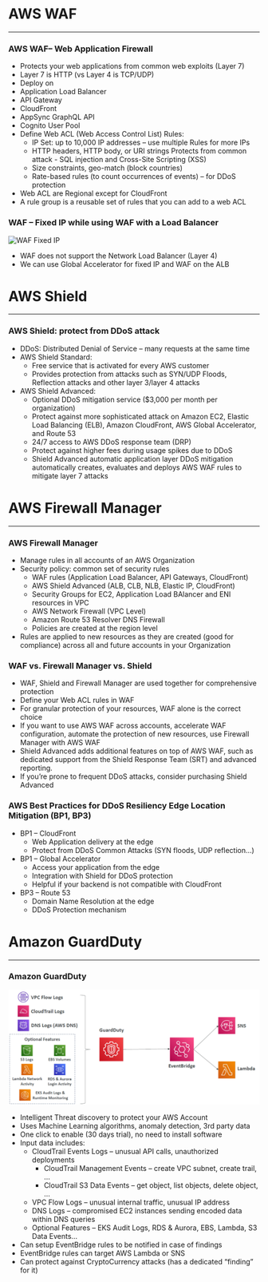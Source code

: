 # AWS WAF 

---
### AWS WAF– Web Application Firewall
* Protects your web applications from common web exploits (Layer 7)
* Layer 7 is HTTP (vs Layer 4 is TCP/UDP)
* Deploy on
* Application Load Balancer
* API Gateway
* CloudFront
* AppSync GraphQL API
* Cognito User Pool
* Define Web ACL (Web Access Control List) Rules:
  * IP Set: up to 10,000 IP addresses – use multiple Rules for more IPs
  * HTTP headers, HTTP body, or URI strings Protects from common attack - SQL injection and Cross-Site Scripting (XSS)
  * Size constraints, geo-match (block countries)
  * Rate-based rules (to count occurrences of events) – for DDoS protection
* Web ACL are Regional except for CloudFront
* A rule group is a reusable set of rules that you can add to a web ACL
### WAF – Fixed IP while using WAF with a Load Balancer
![WAF Fixed IP](../Image/WAF_Fixed_IP.png)
* WAF does not support the Network Load Balancer (Layer 4)
* We can use Global Accelerator for fixed IP and WAF on the ALB

# AWS Shield

---
### AWS Shield: protect from DDoS attack
* DDoS: Distributed Denial of Service – many requests at the same time
* AWS Shield Standard:
  * Free service that is activated for every AWS customer
  * Provides protection from attacks such as SYN/UDP Floods, Reflection attacks and other layer 3/layer 4 attacks
* AWS Shield Advanced:
  * Optional DDoS mitigation service ($3,000 per month per organization)
  * Protect against more sophisticated attack on Amazon EC2, Elastic Load Balancing (ELB), Amazon CloudFront, AWS Global Accelerator, and Route 53
  * 24/7 access to AWS DDoS response team (DRP)
  * Protect against higher fees during usage spikes due to DDoS
  * Shield Advanced automatic application layer DDoS mitigation automatically creates, evaluates and deploys AWS WAF rules to mitigate layer 7 attacks
# AWS Firewall Manager

---
### AWS Firewall Manager
* Manage rules in all accounts of an AWS Organization
* Security policy: common set of security rules
  * WAF rules (Application Load Balancer, API Gateways, CloudFront)
  * AWS Shield Advanced (ALB, CLB, NLB, Elastic IP, CloudFront)
  * Security Groups for EC2, Application Load BAlancer and ENI resources in VPC
  * AWS Network Firewall (VPC Level)
  * Amazon Route 53 Resolver DNS Firewall
  * Policies are created at the region level
* Rules are applied to new resources as they are created (good for compliance) across all and future accounts in your Organization
### WAF vs. Firewall Manager vs. Shield
* WAF, Shield and Firewall Manager are used together for comprehensive protection
* Define your Web ACL rules in WAF
* For granular protection of your resources, WAF alone is the correct choice
* If you want to use AWS WAF across accounts, accelerate WAF configuration, automate the protection of new resources, use Firewall Manager with AWS WAF
* Shield Advanced adds additional features on top of AWS WAF, such as dedicated support from the Shield Response Team (SRT) and advanced reporting.
* If you’re prone to frequent DDoS attacks, consider purchasing Shield Advanced
### AWS Best Practices for DDoS Resiliency Edge Location Mitigation (BP1, BP3)
* BP1 – CloudFront
  * Web Application delivery at the edge
  * Protect from DDoS Common Attacks (SYN floods, UDP reflection…)
* BP1 – Global Accelerator
  * Access your application from the edge
  * Integration with Shield for DDoS protection
  * Helpful if your backend is not compatible with CloudFront
* BP3 – Route 53
  * Domain Name Resolution at the edge
  * DDoS Protection mechanism

# Amazon GuardDuty

---
### Amazon GuardDuty
![Amazon GuardDuty](../Image/AWS_GuardDuty.png)
* Intelligent Threat discovery to protect your AWS Account
* Uses Machine Learning algorithms, anomaly detection, 3rd party data
* One click to enable (30 days trial), no need to install software
* Input data includes:
  * CloudTrail Events Logs – unusual API calls, unauthorized deployments
    * CloudTrail Management Events – create VPC subnet, create trail, …
    * CloudTrail S3 Data Events – get object, list objects, delete object, …
  * VPC Flow Logs – unusual internal traffic, unusual IP address
  * DNS Logs – compromised EC2 instances sending encoded data within DNS queries
  * Optional Features – EKS Audit Logs, RDS & Aurora, EBS, Lambda, S3 Data Events…
* Can setup EventBridge rules to be notified in case of findings
* EventBridge rules can target AWS Lambda or SNS
* Can protect against CryptoCurrency attacks (has a dedicated “finding” for it)